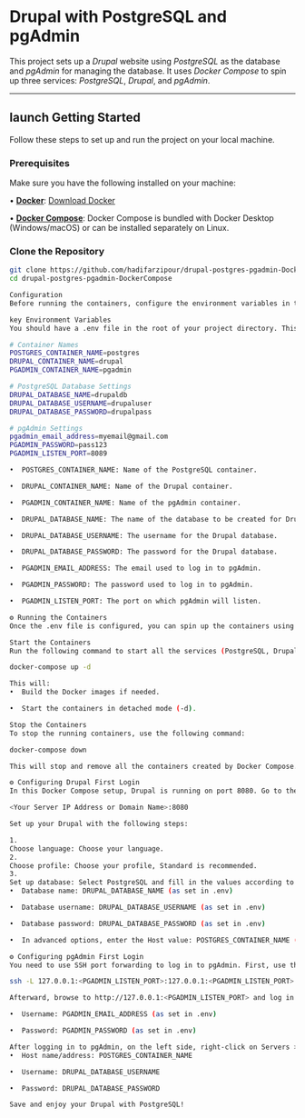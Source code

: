 # Drupal with PostgreSQL and pgAdmin

This project sets up a *Drupal* website using *PostgreSQL* as the database and *pgAdmin* for managing the database. It uses *Docker Compose* to spin up three services: *PostgreSQL*, *Drupal*, and *pgAdmin*.

---

## launch Getting Started

Follow these steps to set up and run the project on your local machine.

### Prerequisites

Make sure you have the following installed on your machine:

•  [**Docker**](https://www.bing.com/search?form=SKPBOT&q=Docker): [Download Docker](https://www.docker.com/get-started)

•  [**Docker Compose**](https://www.bing.com/search?form=SKPBOT&q=Docker%20Compose): Docker Compose is bundled with Docker Desktop (Windows/macOS) or can be installed separately on Linux.


### Clone the Repository

```sh
git clone https://github.com/hadifarzipour/drupal-postgres-pgadmin-DockerCompose
cd drupal-postgres-pgadmin-DockerCompose

Configuration
Before running the containers, configure the environment variables in the .env file. This file contains sensitive information, so ensure that it is kept secure.

key Environment Variables
You should have a .env file in the root of your project directory. This file contains environment variables used by the Docker Compose configuration. Here are the environment variables you need to configure in your .env file:

# Container Names
POSTGRES_CONTAINER_NAME=postgres
DRUPAL_CONTAINER_NAME=drupal
PGADMIN_CONTAINER_NAME=pgadmin

# PostgreSQL Database Settings
DRUPAL_DATABASE_NAME=drupaldb
DRUPAL_DATABASE_USERNAME=drupaluser
DRUPAL_DATABASE_PASSWORD=drupalpass

# pgAdmin Settings
pgadmin_email_address=myemail@gmail.com
PGADMIN_PASSWORD=pass123
PGADMIN_LISTEN_PORT=8089

•  POSTGRES_CONTAINER_NAME: Name of the PostgreSQL container.

•  DRUPAL_CONTAINER_NAME: Name of the Drupal container.

•  PGADMIN_CONTAINER_NAME: Name of the pgAdmin container.

•  DRUPAL_DATABASE_NAME: The name of the database to be created for Drupal.

•  DRUPAL_DATABASE_USERNAME: The username for the Drupal database.

•  DRUPAL_DATABASE_PASSWORD: The password for the Drupal database.

•  PGADMIN_EMAIL_ADDRESS: The email used to log in to pgAdmin.

•  PGADMIN_PASSWORD: The password used to log in to pgAdmin.

•  PGADMIN_LISTEN_PORT: The port on which pgAdmin will listen.

⚙️ Running the Containers
Once the .env file is configured, you can spin up the containers using Docker Compose.

Start the Containers
Run the following command to start all the services (PostgreSQL, Drupal, and pgAdmin):

docker-compose up -d

This will:
•  Build the Docker images if needed.

•  Start the containers in detached mode (-d).

Stop the Containers
To stop the running containers, use the following command:

docker-compose down

This will stop and remove all the containers created by Docker Compose.

⚙️ Configuring Drupal First Login
In this Docker Compose setup, Drupal is running on port 8080. Go to the following address for the first-time Drupal setup:

<Your Server IP Address or Domain Name>:8080

Set up your Drupal with the following steps:

1. 
Choose language: Choose your language.
2. 
Choose profile: Choose your profile, Standard is recommended.
3. 
Set up database: Select PostgreSQL and fill in the values according to what you have entered in your .env file:
•  Database name: DRUPAL_DATABASE_NAME (as set in .env)

•  Database username: DRUPAL_DATABASE_USERNAME (as set in .env)

•  Database password: DRUPAL_DATABASE_PASSWORD (as set in .env)

•  In advanced options, enter the Host value: POSTGRES_CONTAINER_NAME (as set in .env)

⚙️ Configuring pgAdmin First Login
You need to use SSH port forwarding to log in to pgAdmin. First, use the following command on your SSH client:

ssh -L 127.0.0.1:<PGADMIN_LISTEN_PORT>:127.0.0.1:<PGADMIN_LISTEN_PORT> <user>@<dockerhost>

Afterward, browse to http://127.0.0.1:<PGADMIN_LISTEN_PORT> and log in to your pgAdmin with the provided username and password:

•  Username: PGADMIN_EMAIL_ADDRESS (as set in .env)

•  Password: PGADMIN_PASSWORD (as set in .env)

After logging in to pgAdmin, on the left side, right-click on Servers > Register > Server. Give a name for the server. On the connection tab, provide the following information:
•  Host name/address: POSTGRES_CONTAINER_NAME

•  Username: DRUPAL_DATABASE_USERNAME

•  Password: DRUPAL_DATABASE_PASSWORD

Save and enjoy your Drupal with PostgreSQL!
